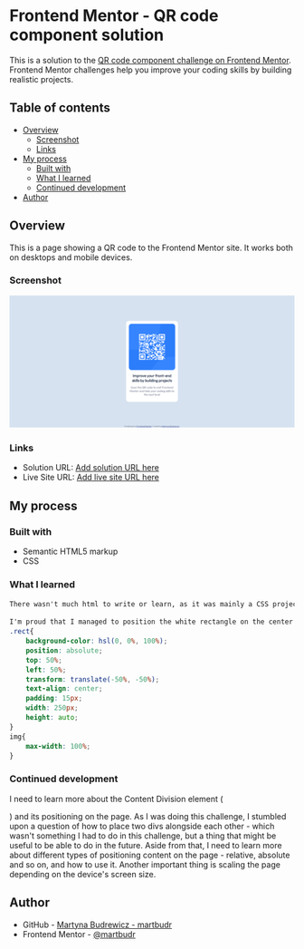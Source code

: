 # Frontend Mentor - QR code component solution

This is a solution to the [QR code component challenge on Frontend Mentor](https://www.frontendmentor.io/challenges/qr-code-component-iux_sIO_H). Frontend Mentor challenges help you improve your coding skills by building realistic projects. 

## Table of contents

- [Overview](#overview)
  - [Screenshot](#screenshot)
  - [Links](#links)
- [My process](#my-process)
  - [Built with](#built-with)
  - [What I learned](#what-i-learned)
  - [Continued development](#continued-development)
- [Author](#author)

## Overview

This is a page showing a QR code to the Frontend Mentor site. It works both on desktops and mobile devices.

### Screenshot

![The final result](finished-project.png)

### Links

- Solution URL: [Add solution URL here](https://your-solution-url.com)
- Live Site URL: [Add live site URL here](https://your-live-site-url.com)

## My process

### Built with

- Semantic HTML5 markup
- CSS

### What I learned

```html
There wasn't much html to write or learn, as it was mainly a CSS project.
```
```css
I'm proud that I managed to position the white rectangle on the center of the screen and that the content inside it is positioned in the middle of the rectangle. I learned about padding, which helped me get the look of the content that I wanted to get. I also figured, that I need to set the maximum width of the image, which made everything look as intended. Below is the code of the rectangle and the image:
.rect{
    background-color: hsl(0, 0%, 100%);
    position: absolute;
    top: 50%;
    left: 50%;
    transform: translate(-50%, -50%);
    text-align: center;
    padding: 15px;
    width: 250px;
    height: auto;
}
img{
    max-width: 100%;
}
```

### Continued development

I need to learn more about the Content Division element (<div>) and its positioning on the page. As I was doing this challenge, I stumbled upon a question of how to place two divs alongside each other - which wasn't something I had to do in this challenge, but a thing that might be useful to be able to do in the future. Aside from that, I need to learn more about different types of positioning content on the page - relative, absolute and so on, and how to use it. Another important thing is scaling the page depending on the device's screen size.

## Author

- GitHub - [Martyna Budrewicz - martbudr](https://github.com/martbudr)
- Frontend Mentor - [@martbudr](https://www.frontendmentor.io/profile/martbudr)